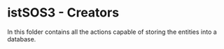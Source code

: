 # istSOS3 - Creators

In this folder contains all the actions capable of storing the entities into
a database.
